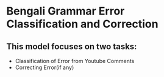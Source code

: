 # Bengali Grammar Error Classification and Correction

## This model focuses on two tasks:
+ Classification of Error from Youtube Comments
+ Correcting Error(if any)
